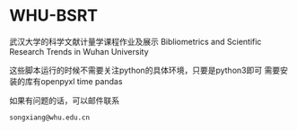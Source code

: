 # WHU-BSRT
武汉大学的科学文献计量学课程作业及展示
Bibliometrics and Scientific Research Trends in Wuhan University

这些脚本运行的时候不需要关注python的具体环境，只要是python3即可
需要安装的库有openpyxl  time pandas

如果有问题的话，可以邮件联系
```
songxiang@whu.edu.cn
```
